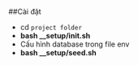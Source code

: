 ##Cài đặt
- cd `project folder`
- **bash __setup/init.sh**
- Cấu hình database trong file env
- **bash __setup/seed.sh**
